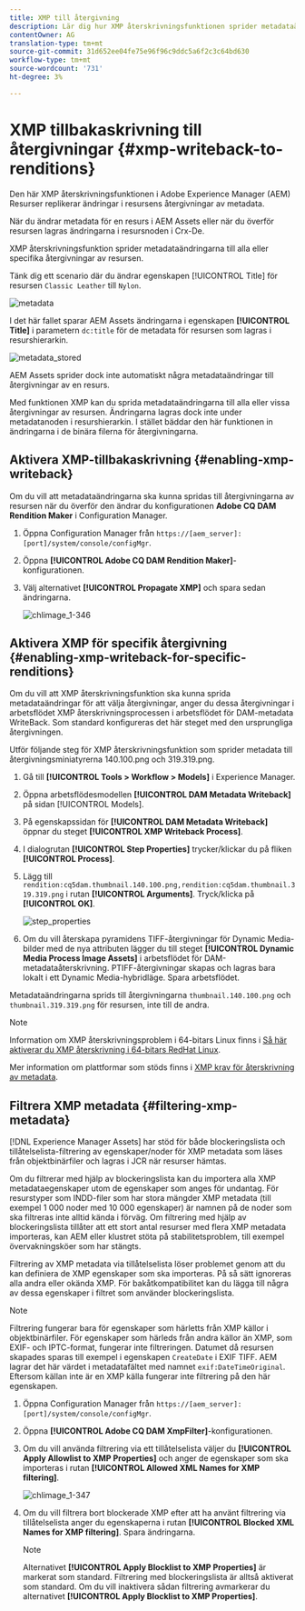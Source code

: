 ```yaml
---
title: XMP till återgivning
description: Lär dig hur XMP återskrivningsfunktionen sprider metadataändringar för en resurs till alla eller vissa återgivningar av resursen.
contentOwner: AG
translation-type: tm+mt
source-git-commit: 31d652ee04fe75e96f96c9ddc5a6f2c3c64bd630
workflow-type: tm+mt
source-wordcount: '731'
ht-degree: 3%

---
```



# XMP tillbakaskrivning till återgivningar {#xmp-writeback-to-renditions}

Den här XMP återskrivningsfunktionen i Adobe Experience Manager (AEM) Resurser replikerar ändringar i resursens återgivningar av metadata.

När du ändrar metadata för en resurs i AEM Assets eller när du överför resursen lagras ändringarna i resursnoden i Crx-De.

XMP återskrivningsfunktion sprider metadataändringarna till alla eller specifika återgivningar av resursen.

Tänk dig ett scenario där du ändrar egenskapen [!UICONTROL Title] för resursen `Classic Leather` till `Nylon`.

![metadata](assets/metadata.png)

I det här fallet sparar AEM Assets ändringarna i egenskapen **[!UICONTROL Title]** i parametern `dc:title` för de metadata för resursen som lagras i resurshierarkin.

![metadata_stored](assets/metadata_stored.png)

AEM Assets sprider dock inte automatiskt några metadataändringar till återgivningar av en resurs.

Med funktionen XMP kan du sprida metadataändringarna till alla eller vissa återgivningar av resursen. Ändringarna lagras dock inte under metadatanoden i resurshierarkin. I stället bäddar den här funktionen in ändringarna i de binära filerna för återgivningarna.

## Aktivera XMP-tillbakaskrivning {#enabling-xmp-writeback}

Om du vill att metadataändringarna ska kunna spridas till återgivningarna av resursen när du överför den ändrar du konfigurationen **Adobe CQ DAM Rendition Maker** i Configuration Manager.

1. Öppna Configuration Manager från `https://[aem_server]:[port]/system/console/configMgr`.
1. Öppna **[!UICONTROL Adobe CQ DAM Rendition Maker]**-konfigurationen.
1. Välj alternativet **[!UICONTROL Propagate XMP]** och spara sedan ändringarna.

   ![chlimage_1-346](assets/chlimage_1-346.png)

## Aktivera XMP för specifik återgivning {#enabling-xmp-writeback-for-specific-renditions}

Om du vill att XMP återskrivningsfunktion ska kunna sprida metadataändringar för att välja återgivningar, anger du dessa återgivningar i arbetsflödet XMP återskrivningsprocessen i arbetsflödet för DAM-metadata WriteBack. Som standard konfigureras det här steget med den ursprungliga återgivningen.

Utför följande steg för XMP återskrivningsfunktion som sprider metadata till återgivningsminiatyrerna 140.100.png och 319.319.png.

1. Gå till **[!UICONTROL Tools > Workflow > Models]** i Experience Manager.
1. Öppna arbetsflödesmodellen **[!UICONTROL DAM Metadata Writeback]** på sidan [!UICONTROL Models].
1. På egenskapssidan för **[!UICONTROL DAM Metadata Writeback]** öppnar du steget **[!UICONTROL XMP Writeback Process]**.
1. I dialogrutan **[!UICONTROL Step Properties]** trycker/klickar du på fliken **[!UICONTROL Process]**.
1. Lägg till `rendition:cq5dam.thumbnail.140.100.png,rendition:cq5dam.thumbnail.319.319.png` i rutan **[!UICONTROL Arguments]**. Tryck/klicka på **[!UICONTROL OK]**.

   ![step_properties](assets/step_properties.png)

1. Om du vill återskapa pyramidens TIFF-återgivningar för Dynamic Media-bilder med de nya attributen lägger du till steget **[!UICONTROL Dynamic Media Process Image Assets]** i arbetsflödet för DAM-metadataåterskrivning.
PTIFF-återgivningar skapas och lagras bara lokalt i ett Dynamic Media-hybridläge. Spara arbetsflödet.

Metadataändringarna sprids till återgivningarna `thumbnail.140.100.png` och `thumbnail.319.319.png` för resursen, inte till de andra.

>[!NOTE]
>
>Information om XMP återskrivningsproblem i 64-bitars Linux finns i [Så här aktiverar du XMP återskrivning i 64-bitars RedHat Linux](https://helpx.adobe.com/experience-manager/kb/enable-xmp-write-back-64-bit-redhat.html).
>
>Mer information om plattformar som stöds finns i [XMP krav för återskrivning av metadata](/help/sites-deploying/technical-requirements.md#requirements-for-aem-assets-xmp-metadata-write-back).

## Filtrera XMP metadata {#filtering-xmp-metadata}

[!DNL Experience Manager Assets] har stöd för både blockeringslista och tillåtelselista-filtrering av egenskaper/noder för XMP metadata som läses från objektbinärfiler och lagras i JCR när resurser hämtas.

Om du filtrerar med hjälp av blockeringslista kan du importera alla XMP metadataegenskaper utom de egenskaper som anges för undantag. För resurstyper som INDD-filer som har stora mängder XMP metadata (till exempel 1 000 noder med 10 000 egenskaper) är namnen på de noder som ska filtreras inte alltid kända i förväg. Om filtrering med hjälp av blockeringslista tillåter att ett stort antal resurser med flera XMP metadata importeras, kan AEM eller klustret stöta på stabilitetsproblem, till exempel övervakningsköer som har stängts.

Filtrering av XMP metadata via tillåtelselista löser problemet genom att du kan definiera de XMP egenskaper som ska importeras. På så sätt ignoreras alla andra eller okända XMP. För bakåtkompatibilitet kan du lägga till några av dessa egenskaper i filtret som använder blockeringslista.

>[!NOTE]
>
>Filtrering fungerar bara för egenskaper som härletts från XMP källor i objektbinärfiler. För egenskaper som härleds från andra källor än XMP, som EXIF- och IPTC-format, fungerar inte filtreringen. Datumet då resursen skapades sparas till exempel i egenskapen `CreateDate` i EXIF TIFF. AEM lagrar det här värdet i metadatafältet med namnet `exif:DateTimeOriginal`. Eftersom källan inte är en XMP källa fungerar inte filtrering på den här egenskapen.

1. Öppna Configuration Manager från `https://[aem_server]:[port]/system/console/configMgr`.
1. Öppna **[!UICONTROL Adobe CQ DAM XmpFilter]**-konfigurationen.
1. Om du vill använda filtrering via ett tillåtelselista väljer du **[!UICONTROL Apply Allowlist to XMP Properties]** och anger de egenskaper som ska importeras i rutan **[!UICONTROL Allowed XML Names for XMP filtering]**.

   ![chlimage_1-347](assets/chlimage_1-347.png)

1. Om du vill filtrera bort blockerade XMP efter att ha använt filtrering via tillåtelselista anger du egenskaperna i rutan **[!UICONTROL Blocked XML Names for XMP filtering]**. Spara ändringarna.

   >[!NOTE]
   >
   >Alternativet **[!UICONTROL Apply Blocklist to XMP Properties]** är markerat som standard. Filtrering med blockeringslista är alltså aktiverat som standard. Om du vill inaktivera sådan filtrering avmarkerar du alternativet **[!UICONTROL Apply Blocklist to XMP Properties]**.
